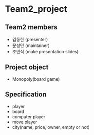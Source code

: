 # Team2_project

## Team2 members
 - 김동한 (presenter)
 - 문성민 (maintainer)
 - 조민식 (make presentation slides)

## Project object
 -   Monopoly(board game)

## Specification
 - player
 - board
 - computer player
 - move player
 - city(name, price, owner, empty or not)

